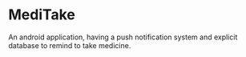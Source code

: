 # MediTake
An android application, having a push notification system and explicit
database to remind to take medicine.
